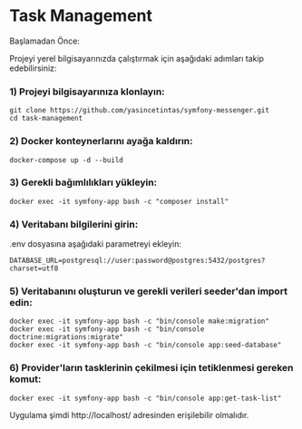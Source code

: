 # Task Management

Başlamadan Önce:

Projeyi yerel bilgisayarınızda çalıştırmak için aşağıdaki adımları takip edebilirsiniz:

### 1) Projeyi bilgisayarınıza klonlayın:
```
git clone https://github.com/yasincetintas/symfony-messenger.git
cd task-management
```
### 2) Docker konteynerlarını ayağa kaldırın:
```
docker-compose up -d --build
```
### 3) Gerekli bağımlılıkları yükleyin:
```
docker exec -it symfony-app bash -c "composer install"
```
### 4) Veritabanı bilgilerini girin:
.env dosyasına aşağıdaki parametreyi ekleyin:
```
DATABASE_URL=postgresql://user:password@postgres:5432/postgres?charset=utf8
```
### 5) Veritabanını oluşturun ve gerekli verileri seeder'dan import edin:
```
docker exec -it symfony-app bash -c "bin/console make:migration"
docker exec -it symfony-app bash -c "bin/console doctrine:migrations:migrate"
docker exec -it symfony-app bash -c "bin/console app:seed-database"
```

### 6) Provider'ların tasklerinin çekilmesi için tetiklenmesi gereken komut:
```
docker exec -it symfony-app bash -c "bin/console app:get-task-list"
```

Uygulama şimdi http://localhost/ adresinden erişilebilir olmalıdır.

